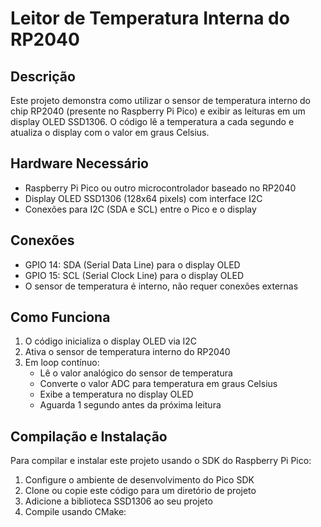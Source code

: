 # Leitor de Temperatura Interna do RP2040

## Descrição
Este projeto demonstra como utilizar o sensor de temperatura interno do chip RP2040 (presente no Raspberry Pi Pico) e exibir as leituras em um display OLED SSD1306. O código lê a temperatura a cada segundo e atualiza o display com o valor em graus Celsius.

## Hardware Necessário
- Raspberry Pi Pico ou outro microcontrolador baseado no RP2040
- Display OLED SSD1306 (128x64 pixels) com interface I2C
- Conexões para I2C (SDA e SCL) entre o Pico e o display

## Conexões
- GPIO 14: SDA (Serial Data Line) para o display OLED
- GPIO 15: SCL (Serial Clock Line) para o display OLED
- O sensor de temperatura é interno, não requer conexões externas

## Como Funciona
1. O código inicializa o display OLED via I2C
2. Ativa o sensor de temperatura interno do RP2040
3. Em loop contínuo:
   - Lê o valor analógico do sensor de temperatura
   - Converte o valor ADC para temperatura em graus Celsius
   - Exibe a temperatura no display OLED
   - Aguarda 1 segundo antes da próxima leitura

## Compilação e Instalação
Para compilar e instalar este projeto usando o SDK do Raspberry Pi Pico:

1. Configure o ambiente de desenvolvimento do Pico SDK
2. Clone ou copie este código para um diretório de projeto
3. Adicione a biblioteca SSD1306 ao seu projeto
4. Compile usando CMake: